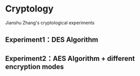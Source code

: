 # Cryptology
Jianshu Zhang's cryptological experiments

## Experiment1：DES Algorithm

## Experiment2：AES Algorithm + different encryption modes
